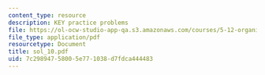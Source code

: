 ```yaml
---
content_type: resource
description: KEY practice problems
file: https://ol-ocw-studio-app-qa.s3.amazonaws.com/courses/5-12-organic-chemistry-i-spring-2003/7c29894758005e771038d7fdca444483_sol_10.pdf
file_type: application/pdf
resourcetype: Document
title: sol_10.pdf
uid: 7c298947-5800-5e77-1038-d7fdca444483
---
```

